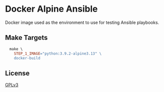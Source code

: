 # Docker Alpine Ansible

Docker image used as the environment to use for testing Ansible playbooks.

## Make Targets

```makefile
  make \
    STEP_1_IMAGE="python:3.9.2-alpine3.13" \
    docker-build
```

## License

[GPLv3](LICENSE)
